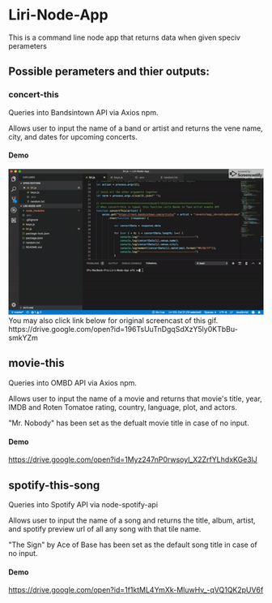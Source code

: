 # Liri-Node-App
This is a command line node app that returns data when given speciv perameters

## Possible perameters and thier outputs:

### concert-this
Queries into Bandsintown API via Axios npm.

Allows user to input the name of a band or artist and returns the vene name, city, and dates for upcoming concerts.

#### Demo
<img src="https://github.com/efinfl/Liri-Node-App/blob/master/concert-this demo.gif">
You may also click link below for original screencast of this gif.
https://drive.google.com/open?id=196TsUuTnDgqSdXzY5ly0KTbBu-smkYZm


## movie-this
Queries into OMBD API via Axios npm.

Allows user to input the name of a movie and returns that movie's title, year, IMDB and Roten Tomatoe rating, country, language, plot, and actors.

"Mr. Nobody" has been set as the defualt movie title in case of no input.

#### Demo
https://drive.google.com/open?id=1Myz247nP0rwsoyl_X2ZrfYLhdxKGe3lJ

## spotify-this-song
Queries into Spotify API via node-spotify-api

Allows user to input the name of a song and returns the title, album, artist, and spotify preview url of all any song with that tile name.

"The Sign" by Ace of Base has been set as the default song title in case of no input.

#### Demo
https://drive.google.com/open?id=1f1ktML4YmXk-MluwHv_-qVQ1QK2pUV6f
